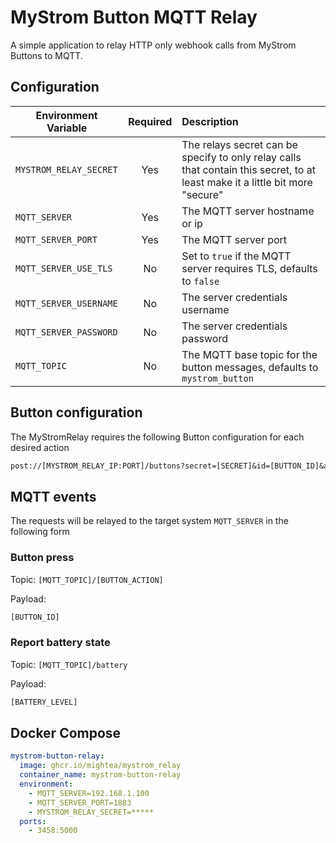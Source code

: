 # MyStrom Button MQTT Relay

A simple application to relay HTTP only webhook calls from MyStrom Buttons to MQTT.

## Configuration

| Environment Variable   | Required | Description                                                                                                                   |
| ---------------------- | :------: | :---------------------------------------------------------------------------------------------------------------------------- |
| `MYSTROM_RELAY_SECRET` |   Yes    | The relays secret can be specify to only relay calls that contain this secret, to at least make it a little bit more "secure" |
| `MQTT_SERVER`          |   Yes    | The MQTT server hostname or ip                                                                                                |
| `MQTT_SERVER_PORT`     |   Yes    | The MQTT server port                                                                                                          |
| `MQTT_SERVER_USE_TLS`  |    No    | Set to `true` if the MQTT server requires TLS, defaults to `false`                                                            |
| `MQTT_SERVER_USERNAME` |    No    | The server credentials username                                                                                               |
| `MQTT_SERVER_PASSWORD` |    No    | The server credentials password                                                                                               |
| `MQTT_TOPIC`           |    No    | The MQTT base topic for the button messages, defaults to `mystrom_button`                                                     |

## Button configuration

The MyStromRelay requires the following Button configuration for each desired action

```txt
post://[MYSTROM_RELAY_IP:PORT]/buttons?secret=[SECRET]&id=[BUTTON_ID]&action=[BUTTON_ACTION]
```

## MQTT events

The requests will be relayed to the target system `MQTT_SERVER` in the following form

### Button press

Topic:
`[MQTT_TOPIC]/[BUTTON_ACTION]`

Payload:

```txt
[BUTTON_ID]
```

### Report battery state

Topic:
`[MQTT_TOPIC]/battery`

Payload:

```txt
[BATTERY_LEVEL]
```

## Docker Compose

```yaml
mystrom-button-relay:
  image: ghcr.io/mightea/mystrom_relay
  container_name: mystrom-button-relay
  environment:
    - MQTT_SERVER=192.168.1.100
    - MQTT_SERVER_PORT=1883
    - MYSTROM_RELAY_SECRET=*****
  ports:
    - 3458:5000
```
